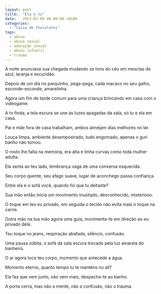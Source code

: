 ```yaml
---
layout: post
title:  "Ela e tu"
date:   2023-03-09 08:00:00 +0100
categories: 
  - "Caixa de Chocolates"
tags:
  - abuso
  - abuso sexual
  - educação sexual
  - abuso infantil
  - trauma
---
```


A noite anunciava sua chegada mudando os tons do céu em mesclas de azul, laranja e escuridão.

Depois de um dia no parquinho, pega-pega, cada macaco no seu galho, esconde-esconde, amarelinha.

Agora um fim de tarde comum para uma criança brincando em casa com o videogame.

A tv finda, a tela escura se une às luzes apagadas da sala,  só tu e ela em casa.

Pai e mãe fora de casa trabalham, ambos almejam dias melhores no lar.

Louça limpa, ambiente desempoeirado, tudo engomado, apenas o guri banho não tomou.

O rosto lhe falta na memória, era alta e tinha curvas como toda mulher adulta.

Ela senta ao teu lado, lembrança vaga de uma conversa esquecida.

Seu corpo quente, seu afago suave, lugar de aconchego passa confiança.

Entre ela e o sofá você, quando foi que tu deitaste?

Sua mão então inicia um movimento inusitado, desconhecido, misterioso.

O toque em teu eu privado, em seguida o tecido não evita mais o toque na carne.

Outra mão na tua mão agora  uma guia,  movimenta-te em direção ao eu privado dela.

Teu toque no jeans, respiração abafada, silêncio, confusão.

Uma pausa súbita, o sofá da sala escura trocado pela luz amarela do banheiro.

O ar agora toca teu corpo, momento que antecede a água.

Momento eterno, quanto tempo tu te manténs nu ali?

Ela faz que vem junto, não vem mais, despacha-te ao banho.

A porta cerra, mas não a mente, não a confusão, não o trauma.
